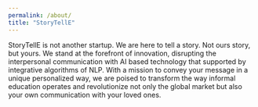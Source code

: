 ```yaml
---
permalink: /about/
title: "StoryTellE"
---
```


StoryTellE is not another startup. We are here to tell a story. Not ours story, but yours.
We stand at the forefront of innovation, disrupting the interpersonal communication with AI based technology that supported by integrative algorithms of NLP. With a mission to convey your message in a unique personalized way, we are poised to transform the way informal education operates and revolutionize not only the global market but also your own communication with your loved ones.